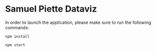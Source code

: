 # Samuel Piette Dataviz

In order to launch the application, please make sure to run the following commands:

```
npm install
```

```
npm start
```